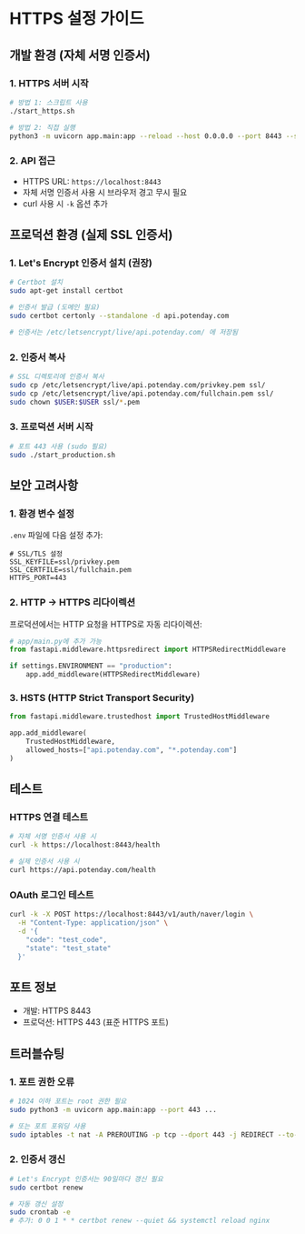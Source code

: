 # HTTPS 설정 가이드

## 개발 환경 (자체 서명 인증서)

### 1. HTTPS 서버 시작
```bash
# 방법 1: 스크립트 사용
./start_https.sh

# 방법 2: 직접 실행
python3 -m uvicorn app.main:app --reload --host 0.0.0.0 --port 8443 --ssl-keyfile=ssl/key.pem --ssl-certfile=ssl/cert.pem
```

### 2. API 접근
- HTTPS URL: `https://localhost:8443`
- 자체 서명 인증서 사용 시 브라우저 경고 무시 필요
- curl 사용 시 `-k` 옵션 추가

## 프로덕션 환경 (실제 SSL 인증서)

### 1. Let's Encrypt 인증서 설치 (권장)
```bash
# Certbot 설치
sudo apt-get install certbot

# 인증서 발급 (도메인 필요)
sudo certbot certonly --standalone -d api.potenday.com

# 인증서는 /etc/letsencrypt/live/api.potenday.com/ 에 저장됨
```

### 2. 인증서 복사
```bash
# SSL 디렉토리에 인증서 복사
sudo cp /etc/letsencrypt/live/api.potenday.com/privkey.pem ssl/
sudo cp /etc/letsencrypt/live/api.potenday.com/fullchain.pem ssl/
sudo chown $USER:$USER ssl/*.pem
```

### 3. 프로덕션 서버 시작
```bash
# 포트 443 사용 (sudo 필요)
sudo ./start_production.sh
```

## 보안 고려사항

### 1. 환경 변수 설정
`.env` 파일에 다음 설정 추가:
```env
# SSL/TLS 설정
SSL_KEYFILE=ssl/privkey.pem
SSL_CERTFILE=ssl/fullchain.pem
HTTPS_PORT=443
```

### 2. HTTP → HTTPS 리다이렉션
프로덕션에서는 HTTP 요청을 HTTPS로 자동 리다이렉션:
```python
# app/main.py에 추가 가능
from fastapi.middleware.httpsredirect import HTTPSRedirectMiddleware

if settings.ENVIRONMENT == "production":
    app.add_middleware(HTTPSRedirectMiddleware)
```

### 3. HSTS (HTTP Strict Transport Security)
```python
from fastapi.middleware.trustedhost import TrustedHostMiddleware

app.add_middleware(
    TrustedHostMiddleware, 
    allowed_hosts=["api.potenday.com", "*.potenday.com"]
)
```

## 테스트

### HTTPS 연결 테스트
```bash
# 자체 서명 인증서 사용 시
curl -k https://localhost:8443/health

# 실제 인증서 사용 시
curl https://api.potenday.com/health
```

### OAuth 로그인 테스트
```bash
curl -k -X POST https://localhost:8443/v1/auth/naver/login \
  -H "Content-Type: application/json" \
  -d '{
    "code": "test_code",
    "state": "test_state"
  }'
```

## 포트 정보
- 개발: HTTPS 8443
- 프로덕션: HTTPS 443 (표준 HTTPS 포트)

## 트러블슈팅

### 1. 포트 권한 오류
```bash
# 1024 이하 포트는 root 권한 필요
sudo python3 -m uvicorn app.main:app --port 443 ...

# 또는 포트 포워딩 사용
sudo iptables -t nat -A PREROUTING -p tcp --dport 443 -j REDIRECT --to-port 8443
```

### 2. 인증서 갱신
```bash
# Let's Encrypt 인증서는 90일마다 갱신 필요
sudo certbot renew

# 자동 갱신 설정
sudo crontab -e
# 추가: 0 0 1 * * certbot renew --quiet && systemctl reload nginx
```